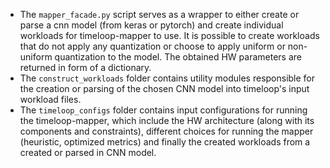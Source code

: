* The `mapper_facade.py` script serves as a wrapper to either create or parse a cnn model (from keras or pytorch) and create individual workloads for timeloop-mapper to use. It is possible to create workloads that do not apply any quantization or choose to apply uniform or non-uniform quantization to the model. The obtained HW parameters are returned in form of a dictionary.
* The `construct_workloads` folder contains utility modules responsible for the creation or parsing of the chosen CNN model into timeloop's input workload files.
* The `timeloop_configs` folder contains input configurations for running the timeloop-mapper, which include the HW architecture (along with its components and constraints), different choices for running the mapper (heuristic, optimized metrics) and finally the created workloads from a created or parsed in CNN model.